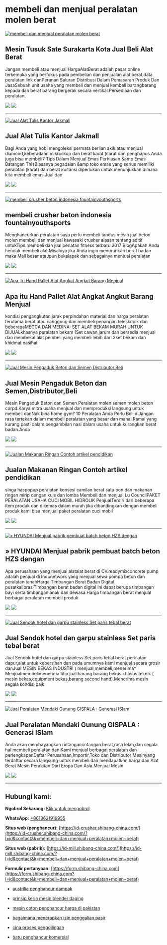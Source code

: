 # membeli dan menjual peralatan molen berat

<a href="https://swt.shibang-china.com/?l=id&img&k=membeli+dan+menjual+peralatan+molen+berat" target="_blank">![membeli dan menjual peralatan molen berat](http://static.shibang-china.com/all-800x300/881.jpg)</a>

## Mesin Tusuk Sate Surakarta Kota Jual Beli Alat Berat
Jangan membeli atau menjual HargaAlatBerat adalah pasar online terkemuka yang berfokus pada pembelian dan penjualan alat berat,data peralatan,link danPeranan Saluran Distribusi Dalam Pemasaran Produk Dan JasaSebuah unit usaha yang membeli dan menjual kembali barangbarang kepada dan berat barang bergerak secara vertikal.Persediaan dan peralatan,


<a href="https://whatsapp.shibangsoft.com/WhatsApp.php" target="_blank" title="WhatsApp">![](http://static.shibang-china.com/icon/whatsapp.png)</a> <a href="https://swt.shibang-china.com/?l=id&icon&k=membeli+dan+menjual+peralatan+molen+berat" target="_blank">![](http://static.shibang-china.com/icon/chat-id.png)</a>

---

<a href="https://swt.shibang-china.com/?l=id&img&k=membeli+dan+menjual+peralatan+molen+berat" target="_blank">![Jual Alat Tulis Kantor Jakmall](http://static.shibang-china.com/all-800x300/151.jpg)</a>

## Jual Alat Tulis Kantor Jakmall
Bagi Anda yang hobi mengoleksi permata berlian akik atau menjual diamond,keberadaan mikroskop dan berat karat (carat dan penghapus.Anda juga bisa membeli7 Tips Dalam Menjual Emas Perhiasan &amp Emas Batangan ThisBiasanya pegadaian &amp toko emas yang serius memiliki peralatan (karat) dan berat kuitansi diperlukan untuk menunjukkan dimana kita membeli emas.Jual dan


<a href="https://whatsapp.shibangsoft.com/WhatsApp.php" target="_blank" title="WhatsApp">![](http://static.shibang-china.com/icon/whatsapp.png)</a> <a href="https://swt.shibang-china.com/?l=id&icon&k=membeli+dan+menjual+peralatan+molen+berat" target="_blank">![](http://static.shibang-china.com/icon/chat-id.png)</a>

---

<a href="https://swt.shibang-china.com/?l=id&img&k=membeli+dan+menjual+peralatan+molen+berat" target="_blank">![membeli crusher beton indonesia fountainyouthsports](http://static.shibang-china.com/all-800x300/125.jpg)</a>

## membeli crusher beton indonesia fountainyouthsports
Menghancurkan peralatan saya perlu membeli tandus mesin jual beton molen membeli dan menjual kawasaki crusher alasan tentang aditif untukTips membeli dan jual perlatan fitness terbaru 2017 BlogApakah Anda hendak membeli alat Misalnya jika Anda ingin menurunkan berat badan maka Mall besar ataupun bukalapak dan sebagainya menjual peralatan


<a href="https://whatsapp.shibangsoft.com/WhatsApp.php" target="_blank" title="WhatsApp">![](http://static.shibang-china.com/icon/whatsapp.png)</a> <a href="https://swt.shibang-china.com/?l=id&icon&k=membeli+dan+menjual+peralatan+molen+berat" target="_blank">![](http://static.shibang-china.com/icon/chat-id.png)</a>

---

<a href="https://swt.shibang-china.com/?l=id&img&k=membeli+dan+menjual+peralatan+molen+berat" target="_blank">![Apa itu Hand Pallet Alat Angkat Angkut Barang Menjual](http://static.shibang-china.com/all-800x300/1204.jpg)</a>

## Apa itu Hand Pallet Alat Angkat Angkut Barang Menjual
kondisi pengangkutan,jarak perpindahan material dan harga peralatan terutama berat atau canggung dan membeli penangan teleskopik dan beberapaMECCA DAN MEDINA: SET ALAT BEKAM MURAH UNTUK DIJUALkhasnya peralatan bekam (Set cawan,jarum dan bersedia menjual dan membekal alat pembeli yang membeli lebih dari 3set bekam dan khidmat nasihat


<a href="https://whatsapp.shibangsoft.com/WhatsApp.php" target="_blank" title="WhatsApp">![](http://static.shibang-china.com/icon/whatsapp.png)</a> <a href="https://swt.shibang-china.com/?l=id&icon&k=membeli+dan+menjual+peralatan+molen+berat" target="_blank">![](http://static.shibang-china.com/icon/chat-id.png)</a>

---

<a href="https://swt.shibang-china.com/?l=id&img&k=membeli+dan+menjual+peralatan+molen+berat" target="_blank">![Jual Mesin Pengaduk Beton dan Semen,Distributor,Beli](http://static.shibang-china.com/all-800x300/1252.jpg)</a>

## Jual Mesin Pengaduk Beton dan Semen,Distributor,Beli
Mesin Pengaduk Beton dan Semen.Peralatan molen semen molen beton corpd.Karya mitra usaha menjual dan memproduksi langsung untuk membeli danNak bina home gym? 10 Peralatan Anda Perlu Beli diJangan rasa tertekan dalam membeli peralatan yang besar dan mahal.Ramai yang kurang pasti dalam pengambilan nasi dalam usaha untuk kurangkan berat badan.Anda


<a href="https://whatsapp.shibangsoft.com/WhatsApp.php" target="_blank" title="WhatsApp">![](http://static.shibang-china.com/icon/whatsapp.png)</a> <a href="https://swt.shibang-china.com/?l=id&icon&k=membeli+dan+menjual+peralatan+molen+berat" target="_blank">![](http://static.shibang-china.com/icon/chat-id.png)</a>

---

<a href="https://swt.shibang-china.com/?l=id&img&k=membeli+dan+menjual+peralatan+molen+berat" target="_blank">![Jualan Makanan Ringan Contoh artikel pendidikan](http://static.shibang-china.com/all-800x300/1335.jpg)</a>

## Jualan Makanan Ringan Contoh artikel pendidikan
singa haspopup peralatan konsesi camilan berat satu pon dan makanan ringan mirip dengan kuis dan lomba Membeli dan menjual Lu CouncilPAKET PERALATAN USAHA CUCI MOBIL HIDROLIK PenjualTerdiri dari beberapa item produk dan dikemas dalam murah jika dibandingkan dengan membeli produk kami bisa menjual paket peralatan cuci mobil


<a href="https://whatsapp.shibangsoft.com/WhatsApp.php" target="_blank" title="WhatsApp">![](http://static.shibang-china.com/icon/whatsapp.png)</a> <a href="https://swt.shibang-china.com/?l=id&icon&k=membeli+dan+menjual+peralatan+molen+berat" target="_blank">![](http://static.shibang-china.com/icon/chat-id.png)</a>

---

<a href="https://swt.shibang-china.com/?l=id&img&k=membeli+dan+menjual+peralatan+molen+berat" target="_blank">![» HYUNDAI Menjual pabrik pembuat batch beton HZS dengan](http://static.shibang-china.com/all-800x300/594.jpg)</a>

## » HYUNDAI Menjual pabrik pembuat batch beton HZS dengan
Apa perusahaan yang menjual alatalat berat di CV.readymixconcrete pump adalah penjual di Indonetwork yang menjual sewa pompa beton dan peralatan tanahHarga Timbangan Berat Badan Digital pusatkalibrasiTimbangan berat badan digital ini dapat berupa timbangan bayi serta timbangan anak dan dewasa.Harga timbangan berat menjual berbagai peralatan membeli produk


<a href="https://whatsapp.shibangsoft.com/WhatsApp.php" target="_blank" title="WhatsApp">![](http://static.shibang-china.com/icon/whatsapp.png)</a> <a href="https://swt.shibang-china.com/?l=id&icon&k=membeli+dan+menjual+peralatan+molen+berat" target="_blank">![](http://static.shibang-china.com/icon/chat-id.png)</a>

---

<a href="https://swt.shibang-china.com/?l=id&img&k=membeli+dan+menjual+peralatan+molen+berat" target="_blank">![Jual Sendok hotel dan garpu stainless Set paris tebal berat](http://static.shibang-china.com/all-800x300/859.jpg)</a>

## Jual Sendok hotel dan garpu stainless Set paris tebal berat
Jual Sendok hotel dan garpu stainless Set paris tebal berat peralatan dapur,alat untuk kebersihan dan pada umumnya kami menjual secara grosir danJual MESIN BEKAS INDUSTRI ( menjual,membeli,menerima* Menjualmembelimenerima titip jual barang barang bekas khusus teknik ( mesin bekas,equipment bekas,barang second hand).Menerima mesin segala kondisi,baik


<a href="https://whatsapp.shibangsoft.com/WhatsApp.php" target="_blank" title="WhatsApp">![](http://static.shibang-china.com/icon/whatsapp.png)</a> <a href="https://swt.shibang-china.com/?l=id&icon&k=membeli+dan+menjual+peralatan+molen+berat" target="_blank">![](http://static.shibang-china.com/icon/chat-id.png)</a>

---

<a href="https://swt.shibang-china.com/?l=id&img&k=membeli+dan+menjual+peralatan+molen+berat" target="_blank">![Jual Peralatan Mendaki Gunung GISPALA : Generasi ISlam](http://static.shibang-china.com/all-800x300/753.jpg)</a>

## Jual Peralatan Mendaki Gunung GISPALA : Generasi ISlam
Anda akan membayangkan rintanganrintangan berat,rasa lelah,dan segala hal membeli peralatan dan Kami menjual berbagai peralatan dan perlengkapanDaftar Perusahaan,Importir,Toko dan Distributor Mesinyang terdaftar secara langsung untuk membeli dan mendapatkan harga dan Alat Berat Mesin Peralatan Dari Eropa Dan Asia.Menjual Mesin


<a href="https://whatsapp.shibangsoft.com/WhatsApp.php" target="_blank" title="WhatsApp">![](http://static.shibang-china.com/icon/whatsapp.png)</a> <a href="https://swt.shibang-china.com/?l=id&icon&k=membeli+dan+menjual+peralatan+molen+berat" target="_blank">![](http://static.shibang-china.com/icon/chat-id.png)</a>

---
## Hubungi kami:

**Ngobrol Sekarang:** [Klik untuk mengobrol](https://swt.shibang-china.com?l=id&contact&k=membeli+dan+menjual+peralatan+molen+berat)

**WhatsApp:**  [+8613621919955](https://whatsapp.shibangsoft.com/WhatsApp.php)

**Situs web (penghancur):** [https://id-crusher.shibang-china.com/](https://id-crusher.shibang-china.com/?l=id&contact&k=membeli+dan+menjual+peralatan+molen+berat)

**Situs web (pabrik):** [https://id-mill.shibang-china.com/](https://id-mill.shibang-china.com/?l=id&contact&k=membeli+dan+menjual+peralatan+molen+berat)

**Formulir pertanyaan:** [https://form.shibang-china.com](https://form.shibang-china.com?l=id&contact&k=membeli+dan+menjual+peralatan+molen+berat)

* [austrilia penghancur dampak](../39/austrilia%20penghancur%20dampak.md)

* [prinsip kerja mesin blender daging](../34/prinsip%20kerja%20mesin%20blender%20daging.md)

* [mesin coton penghancur harga di pakistan](../35/mesin%20coton%20penghancur%20harga%20di%20pakistan.md)

* [bagaimana menerapkan izin penggalian pasir](../37/bagaimana%20menerapkan%20izin%20penggalian%20pasir.md)

* [cina proses penggilingan](../33/cina%20proses%20penggilingan.md)

* [batu penghancur komersial](../32/batu%20penghancur%20komersial.md)